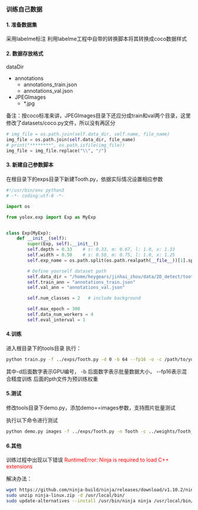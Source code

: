 ### 训练自己数据
#### 1. 准备数据集
采用labelme标注
利用labelme工程中自带的转换脚本将其转换成coco数据样式

#### 2. 数据存放格式
dataDir
   - annotations
       - annotations_train.json
       - annotations_val.json
   - JPEGImages
       - *.jpg
       
备注：按coco标准来讲，JPEGImages目录下还应分成train和val两个目录，这里修改了datasets/coco.py文件，所以没有再区分
```python
# img_file = os.path.join(self.data_dir, self.name, file_name)
img_file = os.path.join(self.data_dir, file_name)
# print("********", os.path.isfile(img_file))
img_file = img_file.replace("\\", "/")
```
       
#### 3. 新建自己参数脚本
在根目录下的exps目录下新建Tooth.py，依据实际情况设置相应参数
```python
#!/usr/bin/env python3
# -*- coding:utf-8 -*-

import os

from yolox.exp import Exp as MyExp


class Exp(MyExp):
    def __init__(self):
        super(Exp, self).__init__()
        self.depth = 0.33    # s: 0.33, m: 0.67, l: 1.0, x: 1.33
        self.width = 0.50    # s: 0.50, m: 0.75, l: 1.0, x: 1.25
        self.exp_name = os.path.split(os.path.realpath(__file__))[1].split(".")[0]

        # Define yourself dataset path
        self.data_dir = "/home/heygears/jinhai_zhou/data/2D_detect/tooth"
        self.train_ann = "annotations_train.json"
        self.val_ann = "annotations_val.json"

        self.num_classes = 2   # include background

        self.max_epoch = 300
        self.data_num_workers = 4
        self.eval_interval = 1

```

#### 4.训练
进入根目录下的tools目录
执行：
```bash
python train.py -f ../exps/Tooth.py -d 0 -b 64 --fp16 -o -c /path/to/yolox_s.pth
```
其中-d后面数字表示GPU编号， -b 后面数字表示批量数据大小， --fp16表示混合精度训练  后面的pth文件为预训练权重

#### 5.测试
修改tools目录下demo.py，添加demo==images参数，支持图片批量测试

执行以下命令进行测试
```bash
python demo.py images -f ../exps/Tooth.py -n Tooth -c ../weights/Tooth_s.pth --path ../assets/tooth --conf 0.55 --nms 0.45 --tsize 640 --save_result --device cpu
```

#### 6.其他
训练过程中出现以下错误
<font color="red">RuntimeError: Ninja is required to load C++ extensions</font>

解决办法：
```bash
wget https://github.com/ninja-build/ninja/releases/download/v1.10.2/ninja-linux.zip
sudo unzip ninja-linux.zip -d /usr/local/bin/
sudo update-alternatives --install /usr/bin/ninja ninja /usr/local/bin/ninja 1 --force 
```